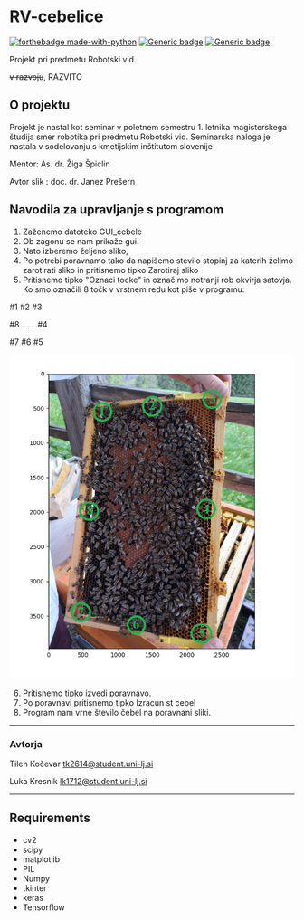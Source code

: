 # RV-cebelice
[![forthebadge made-with-python](http://ForTheBadge.com/images/badges/made-with-python.svg)](https://www.python.org/)
[![Generic badge](https://img.shields.io/badge/python-3-green.svg?style=for-the-badge&logo=appveyor)](https://shields.io/)
[![Generic badge](https://img.shields.io/badge/FE-LST-red.svg?style=for-the-badge&logo=appveyor)](https://shields.io/)


Projekt pri predmetu Robotski vid

~~v razvoju~~, RAZVITO

## O projektu
Projekt je nastal kot seminar v poletnem semestru 1. letnika magisterskega študija smer robotika pri predmetu Robotski vid. 
Seminarska naloga je nastala v sodelovanju s kmetijskim inštitutom slovenije

Mentor: As. dr. Žiga Špiclin

Avtor slik : doc. dr. Janez Prešern


## Navodila za upravljanje s programom

1. Zaženemo datoteko GUI_cebele
2. Ob zagonu se nam prikaže gui.
3. Nato izberemo željeno sliko,
4. Po potrebi poravnamo tako da napišemo stevilo stopinj za katerih želimo zarotirati sliko in pritisnemo tipko Zarotiraj sliko
5. Pritisnemo tipko "Oznaci tocke" in označimo notranji rob okvirja satovja.
Ko smo označili 8 točk v vrstnem redu kot piše v programu:

#1 #2 #3

#8........#4

#7 #6 #5

![alt text](https://github.com/lukanc/RV-cebelice/blob/master/ozna%C4%8Devanje_za_geom_kalib.png?raw=true)

6. Pritisnemo tipko izvedi poravnavo.
7. Po poravnavi pritisnemo tipko Izracun st cebel
8. Program nam vrne število čebel na poravnani sliki.

---
### Avtorja

Tilen Kočevar tk2614@student.uni-lj.si

Luka Kresnik lk1712@student.uni-lj.si

---

## Requirements 

* cv2
* scipy
* matplotlib
* PIL
* Numpy
* tkinter
* keras
* Tensorflow
